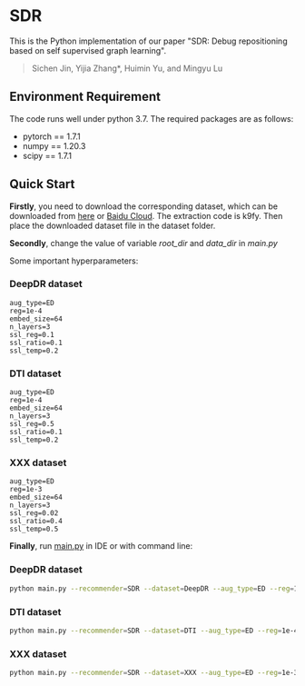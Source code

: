 # SDR
This is the Python implementation of our paper "SDR: Debug repositioning based on self supervised graph learning".

>Sichen Jin, Yijia Zhang*, Huimin Yu, and Mingyu Lu

## Environment Requirement

The code runs well under python 3.7. The required packages are as follows:

- pytorch == 1.7.1
- numpy == 1.20.3
- scipy == 1.7.1

## Quick Start
**Firstly**, you need to download the corresponding dataset, which can be downloaded from [here](https://github.com/luoyunan/DTINet) or [Baidu Cloud](https://pan.baidu.com/s/1Z82WaLBblt1_BjjMKWYzEw?pwd=k9fy). The extraction code is k9fy. Then place the downloaded dataset file in the dataset folder.


**Secondly**, change the value of variable *root_dir* and *data_dir* in *main.py*


Some important hyperparameters:

### DeepDR dataset
```
aug_type=ED
reg=1e-4
embed_size=64
n_layers=3
ssl_reg=0.1
ssl_ratio=0.1
ssl_temp=0.2
```

### DTI dataset
```
aug_type=ED
reg=1e-4
embed_size=64
n_layers=3
ssl_reg=0.5
ssl_ratio=0.1
ssl_temp=0.2
```

### XXX dataset
```
aug_type=ED
reg=1e-3
embed_size=64
n_layers=3
ssl_reg=0.02
ssl_ratio=0.4
ssl_temp=0.5
```

**Finally**, run [main.py](./main.py) in IDE or with command line:

### DeepDR dataset
```bash
python main.py --recommender=SDR --dataset=DeepDR --aug_type=ED --reg=1e-4 --n_layers=3 --ssl_reg=0.1 --ssl_ratio=0.1 --ssl_temp=0.2
```

### DTI dataset
```bash
python main.py --recommender=SDR --dataset=DTI --aug_type=ED --reg=1e-4 --n_layers=3 --ssl_reg=0.5 --ssl_ratio=0.1 --ssl_temp=0.2
```

### XXX dataset
```bash
python main.py --recommender=SDR --dataset=XXX --aug_type=ED --reg=1e-3 --n_layers=3 --ssl_reg=0.02 --ssl_ratio=0.4 --ssl_temp=0.5
```
